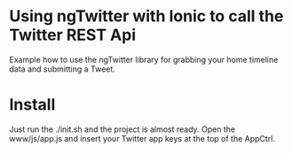 Using ngTwitter with Ionic to call the Twitter REST Api
======================

Example how to use the ngTwitter library for grabbing your home timeline data and submitting a Tweet.




Install
========

Just run the ./init.sh and the project is almost ready.
Open the www/js/app.js and insert your Twitter app keys at the top of the AppCtrl.

